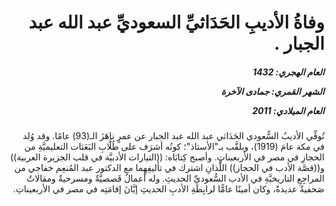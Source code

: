 <h1 dir="rtl">وفاةُ الأديبِ الحَدَاثيِّ السعوديِّ عبد الله عبد الجبار .</h1>

<h5 dir="rtl">العام الهجري:  1432

الشهر القمري: جمادى الآخرة

العام الميلادي: 2011</h5>

<p dir="rtl">تُوفِّي الأديبُ السُّعودي الحَدَاثي عبد الله عبد الجبار عن عمرٍ ناهَزَ الـ(93) عامًا. وقد وُلد في مكة عامَ (1919)، ويلقَّب بـ"الأستاذ"؛ كونُه أشرَف على طُلَّابِ البَعَثات التعليميَّةِ من الحجازِ في مصر في الأربعيناتِ. وأصبح كِتابَاه: ((التيارات الأدبيَّة في قلب الجزيرة العربية)) و((قصَّة الأدب في الحجاز)) اللَّذانِ اشترك في تأليفِهِما مع الدكتور عبد المُنعِم خفاجي من المراجِعِ التاريخيَّةِ في الأدب السُّعوديِّ الحديثِ. وله أعمالٌ قَصصيَّةٌ ومسرحيةٌ ومقالاتٌ صَحفيةٌ عديدةٌ، وكان أمينًا عامًّا لرابِطَةِ الأدبِ الحديثِ إبَّانَ إقامَتِه في مصر في الأربعيناتِ.</p></br>
